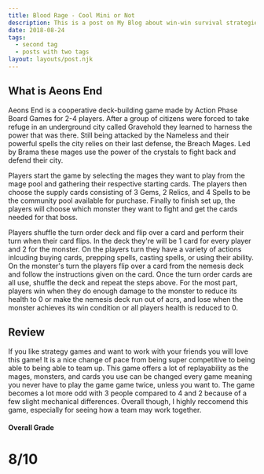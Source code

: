```yaml
---
title: Blood Rage - Cool Mini or Not 
description: This is a post on My Blog about win-win survival strategies.
date: 2018-08-24
tags:
  - second tag
  - posts with two tags
layout: layouts/post.njk
---
```

## What is Aeons End
Aeons End is a cooperative deck-building game made by Action Phase Board Games for 2-4 players. After a group of citizens were forced to take refuge in an underground city called Gravehold they learned to harness the power that was there. Still being attacked by the Nameless and their powerful spells the city relies on their last defense, the Breach Mages. Led by Brama these mages use the power of the crystals to fight back and defend their city. 

Players start the game by selecting the mages they want to play from the mage pool and gathering their respective starting cards. The players then choose the supply cards consisting of 3 Gems, 2 Relics, and 4 Spells to be the community pool available for purchase. Finally to finish set up, the players will choose which monster they want to fight and get the cards needed for that boss. 

Players shuffle the turn order deck and flip over a card and perform their turn when their card flips. In the deck they're will be 1 card for every player and 2 for the monster. On the players turn they have a variety of actions inlcuding buying cards, prepping spells, casting spells, or using their ability. On the monster's turn the players flip over a card from the nemesis deck and follow the instructions given on the card. Once the turn order cards are all use, shuffle the deck and repeat the steps above. For the most part, players win when they do enough damage to the monster to reduce its health to 0 or make the nemesis deck run out of acrs, and lose when the monster achieves its win condition or all players health is reduced to 0. 

## Review 
If you like strategy games and want to work with your friends you will love this game! It is a nice change of pace from being super competitive to being able to being able to team up. This game offers a lot of replayability as the mages, monsters, and cards you use can be changed every game meaning you never have to play the game game twice, unless you want to. The game becomes a lot more odd with 3 people compared to 4 and 2 because of a few slight mechanical differences. Overall though, I highly reccomend this game, especially for seeing how a team may work together. 

#### Overall Grade 
# 8/10
